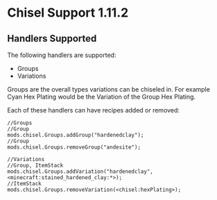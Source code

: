 # Chisel Support 1.11.2
## Handlers Supported
The following handlers are supported:

* Groups
* Variations

Groups are the overall types variations can be chiseled in. For example Cyan Hex Plating would be the Variation of the Group Hex Plating.

Each of these handlers can have recipes added or removed:
```zenscript
//Groups
//Group
mods.chisel.Groups.addGroup("hardenedclay"); 
//Group
mods.chisel.Groups.removeGroup("andesite"); 

//Variations
//Group, ItemStack
mods.chisel.Groups.addVariation("hardenedclay", <minecraft:stained_hardened_clay:*>);
//ItemStack
mods.chisel.Groups.removeVariation(<chisel:hexPlating>);
```